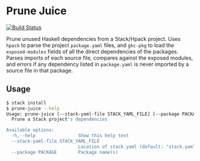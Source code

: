 # Prune Juice

[![Build Status](https://travis-ci.com/dfithian/prune-juice.svg?branch=main)](https://travis-ci.com/dfithian/prune-juice)

Prune unused Haskell dependencies from a Stack/Hpack project. Uses `hpack` to parse the project `package.yaml` files,
and `ghc-pkg` to load the `exposed-modules` fields of all the direct dependencies of the packages. Parses imports of
each source file, compares against the exposed modules, and errors if any dependency listed in `package.yaml` is never
imported by a source file in that package.

## Usage

```bash
$ stack install
$ prune-juice --help
Usage: prune-juice [--stack-yaml-file STACK_YAML_FILE] [--package PACKAGE]
  Prune a Stack project's dependencies

Available options:
  -h,--help                Show this help text
  --stack-yaml-file STACK_YAML_FILE
                           Location of stack.yaml (default: "stack.yaml")
  --package PACKAGE        Package name(s)
```
